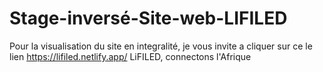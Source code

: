 # Stage-inversé-Site-web-LIFILED

Pour la visualisation du site en integralité, je vous invite a cliquer sur ce le lien https://lifiled.netlify.app/ 
LiFILED, connectons l'Afrique
